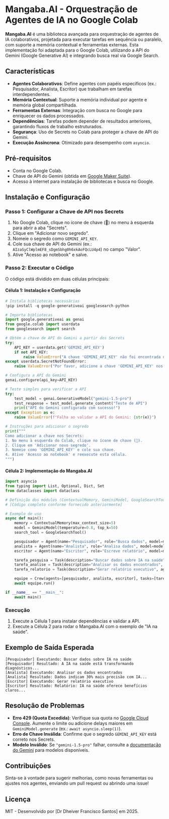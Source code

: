 # Mangaba.AI - Orquestração de Agentes de IA no Google Colab

**Mangaba.AI** é uma biblioteca avançada para orquestração de agentes de IA colaborativos, projetada para executar tarefas em sequência ou paralelo, com suporte a memória contextual e ferramentas externas. Esta implementação foi adaptada para o Google Colab, utilizando a API do Gemini (Google Generative AI) e integrando busca real via Google Search.

## Características
- **Agentes Colaborativos**: Define agentes com papéis específicos (ex.: Pesquisador, Analista, Escritor) que trabalham em tarefas interdependentes.
- **Memória Contextual**: Suporte a memória individual por agente e memória global compartilhada.
- **Ferramentas Externas**: Integração com busca no Google para enriquecer os dados processados.
- **Dependências**: Tarefas podem depender de resultados anteriores, garantindo fluxos de trabalho estruturados.
- **Segurança**: Uso de Secrets no Colab para proteger a chave de API do Gemini.
- **Execução Assíncrona**: Otimizado para desempenho com `asyncio`.

## Pré-requisitos
- Conta no Google Colab.
- Chave de API do Gemini (obtida em [Google Maker Suite](https://makersuite.google.com/app/apikey)).
- Acesso à internet para instalação de bibliotecas e busca no Google.

## Instalação e Configuração
### Passo 1: Configurar a Chave de API nos Secrets
1. No Google Colab, clique no ícone de chave (🔑) no menu à esquerda para abrir a aba "Secrets".
2. Clique em "Adicionar novo segredo".
3. Nomeie o segredo como `GEMINI_API_KEY`.
4. Cole sua chave de API do Gemini (ex.: `AIzaSyClWplmEF8_sDgmSbhg0h6xkAoFQcLU4p4`) no campo "Valor".
5. Ative "Acesso ao notebook" e salve.

### Passo 2: Executar o Código
O código está dividido em duas células principais:

#### Célula 1: Instalação e Configuração
```python
# Instala bibliotecas necessárias
!pip install -q google-generativeai googlesearch-python

# Importa bibliotecas
import google.generativeai as genai
from google.colab import userdata
from googlesearch import search

# Obtém a chave de API do Gemini a partir dos Secrets
try:
    API_KEY = userdata.get('GEMINI_API_KEY')
    if not API_KEY:
        raise ValueError("A chave 'GEMINI_API_KEY' não foi encontrada nos Secrets.")
except userdata.SecretNotFoundError:
    raise ValueError("Por favor, adicione a chave 'GEMINI_API_KEY' nos Secrets do Colab. Veja as instruções abaixo.")

# Configura a API do Gemini
genai.configure(api_key=API_KEY)

# Teste simples para verificar a API
try:
    test_model = genai.GenerativeModel("gemini-1.5-pro")
    test_response = test_model.generate_content("Teste de API")
    print("API do Gemini configurada com sucesso!")
except Exception as e:
    raise ValueError(f"Falha ao validar a API do Gemini: {str(e)}")

# Instruções para adicionar o segredo
print("""
Como adicionar a chave nos Secrets:
1. No menu à esquerda do Colab, clique no ícone de chave (🔑).
2. Clique em 'Adicionar novo segredo'.
3. Nomeie como 'GEMINI_API_KEY' e cole sua chave.
4. Ative 'Acesso ao notebook' e reexecute esta célula.
""")
```

#### Célula 2: Implementação do Mangaba.AI
```python
import asyncio
from typing import List, Optional, Dict, Set
from dataclasses import dataclass

# Definição dos módulos (ContextualMemory, GeminiModel, GoogleSearchTool, Agent, Task, Crew)
# [Código completo conforme fornecido anteriormente]

# Exemplo de uso
async def main():
    memory = ContextualMemory(max_context_size=5)
    model = GeminiModel(temperature=0.8, top_k=50)
    search_tool = GoogleSearchTool()

    pesquisador = Agent(name="Pesquisador", role="Busca dados", model=model, tools=[search_tool], memory=memory)
    analista = Agent(name="Analista", role="Analisa dados", model=model, memory=memory)
    escritor = Agent(name="Escritor", role="Escreve relatório", model=model, memory=memory)

    tarefa_pesquisa = Task(description="Buscar dados sobre IA na saúde", agent=pesquisador, priority=2)
    tarefa_analise = Task(description="Analisar os dados encontrados", agent=analista, priority=1, dependencies=[tarefa_pesquisa])
    tarefa_relatorio = Task(description="Gerar relatório executivo", agent=escritor, priority=0, dependencies=[tarefa_analise])

    equipe = Crew(agents=[pesquisador, analista, escritor], tasks=[tarefa_pesquisa, tarefa_analise, tarefa_relatorio])
    await equipe.run()

if __name__ == "__main__":
    await main()
```

### Execução
1. Execute a Célula 1 para instalar dependências e validar a API.
2. Execute a Célula 2 para rodar o Mangaba.AI com o exemplo de "IA na saúde".

## Exemplo de Saída Esperada
```
[Pesquisador] Executando: Buscar dados sobre IA na saúde
[Pesquisador] Resultado: A IA na saúde está transformando diagnósticos...
[Analista] Executando: Analisar os dados encontrados
[Analista] Resultado: Dados indicam 30% mais precisão com IA...
[Escritor] Executando: Gerar relatório executivo
[Escritor] Resultado: Relatório: IA na saúde oferece benefícios claros...
```

## Resolução de Problemas
- **Erro 429 (Quota Excedida)**: Verifique sua quota no [Google Cloud Console](https://console.cloud.google.com/). Aumente o limite ou adicione delays maiores em `GeminiModel.generate` (ex.: `await asyncio.sleep(1)`).
- **Erro de Chave Inválida**: Confirme que o segredo `GEMINI_API_KEY` está correto nos Secrets.
- **Modelo Inválido**: Se `"gemini-1.5-pro"` falhar, consulte a [documentação do Gemini](https://ai.google.dev/gemini-api/docs/models) para modelos disponíveis.

## Contribuições
Sinta-se à vontade para sugerir melhorias, como novas ferramentas ou ajustes nos agentes, enviando um pull request ou abrindo uma issue!

## Licença
MIT - Desenvolvido por [Dr Dheiver Francisco Santos] em 2025.
```

